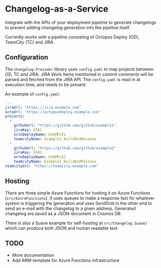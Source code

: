 # Changelog-as-a-Service

Integrate with the APIs of your deployment pipeline to generate changelogs to prevent adding changelog generation into the pipeline itself.

Currently works with a pipeline consisting of Octopus Deploy (OD), TeamCity (TC) and JIRA.

## Configuration

The `Changelog.Provider` library uses `config.yaml` to map projects between OD, TC and JIRA. JIRA Work Items mentioned in commit comments will be parsed and fetched from the JIRA API. The `config.yaml` is read in at execution time, and needs to be present.

An example of `config.yaml`:

```yaml
---
jiraUrl: "https://jira.example.com"
octoUrl: "https://octopusdeploy.example.com"
projects:
  -
    githubUrl: "https://github.com/github/example1"
    jiraKey: EXA1
    octoDeployName: EXAMPLE1
    teamcityName: Example1_BuildAndRelease
  -
    githubUrl: "https://github.com/github/example2"
    jiraKey: EXA2
    octoDeployName: EXAMPLE2
    teamcityName: Example2_BuildAndRelease
teamcityUrl: "https://teamcity.example.com"
```

## Hosting

There are three simple Azure Functions for hosting it on Azure Functions (`src/AzureFunctions`). It uses queues to make a response fast for whatever system is triggering the generation and uses SendGrid in the other end to send an e-mail with the changelog to a given address. Generated changelog are saved as a JSON-document in Cosmos DB.

There is also a Suave example for self-hosting at `src/Changelog.Suave/` which can produce both JSON and human readable text.

## TODO

* More documentation
* Add ARM-template for Azure Functions infrastructure